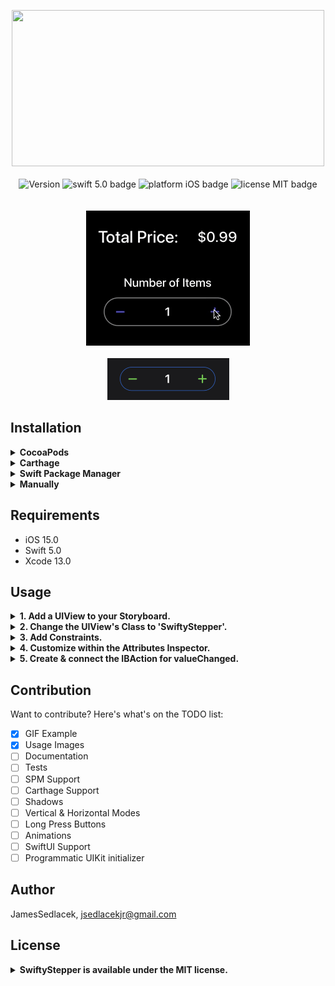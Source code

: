 <p align="center">
  <img src = "https://github.com/JamesSedlacek/SwiftyStepper/blob/master/SwiftyStepper/Assets/SwiftyStepperBannerLogo.png?raw=true" height=250 width=500>
  <br><br>

  <img src="https://img.shields.io/cocoapods/v/SwiftyStepper.svg?style=flat" alt="Version" /> 
  <img src="https://img.shields.io/badge/swift-5.0-orange.svg" alt="swift 5.0 badge" />
  <img src="https://img.shields.io/badge/platform-iOS-lightgrey.svg" alt="platform iOS badge" />
  <img src="https://img.shields.io/badge/license-MIT-black.svg" alt="license MIT badge" /> 
  <br><br><br>
  <img src="https://github.com/JamesSedlacek/SwiftyStepper/blob/master/SwiftyStepper/Assets/SwiftyStepperGif.gif?raw=true">
  <br><br>
  <img src="https://github.com/JamesSedlacek/SwiftyStepper/blob/master/SwiftyStepper/Assets/StepperExample.png?raw=true">
</p>

## Installation

<details>
  <summary><strong>CocoaPods</strong></summary>
<br>
  
1. Download [CocoaPods](https://cocoapods.org)<br>
2. Run 'Pod init'
3. Add the following line to your Podfile:<br>
```ruby
pod 'SwiftyStepper'
```
4. Run 'Pod install'<br>
5. Open the XCWorkspace file that was created<br>
</details>

<details>
  <summary><strong>Carthage</strong></summary>
  <br>
  Coming Soon!
  <br>
</details>

<details>
  <summary><strong>Swift Package Manager</strong></summary>
  <br>
  Coming Soon!
  <br>
</details>

<details>
  <summary><strong>Manually</strong></summary>
  <br>
  Copy & paste these <a href="https://github.com/JamesSedlacek/SwiftyStepper/tree/master/Classes">Files</a> into your project.
  <br>
</details>


## Requirements
- iOS 15.0
- Swift 5.0
- Xcode 13.0

## Usage

<details>
  <summary><strong>1. Add a UIView to your Storyboard.</strong></summary>
  <br>

  <img src="https://github.com/JamesSedlacek/SwiftyStepper/blob/master/SwiftyStepper/Assets/AddView.png?raw=true">
  <br>
</details>


<details>
  <summary><strong>2. Change the UIView's Class to 'SwiftyStepper'.</strong></summary>
  <br>

  <img src="https://github.com/JamesSedlacek/SwiftyStepper/blob/master/SwiftyStepper/Assets/ChangeClass.png?raw=true">
  <br>
</details>

<details>
  <summary><strong>3. Add Constraints.</strong></summary>
  <br>

  <img src="https://github.com/JamesSedlacek/SwiftyStepper/blob/master/SwiftyStepper/Assets/Constraints.png?raw=true">
  <br>

</details>

<details>
  <summary><strong>4. Customize within the Attributes Inspector.</strong></summary>
  <br>
  <img src="https://github.com/JamesSedlacek/SwiftyStepper/blob/master/SwiftyStepper/Assets/Designables.png?raw=true">
  <br>
</details>

<details>
  <summary><strong>5. Create & connect the IBAction for valueChanged.</strong></summary>
  <br>
  
```swift
import UIKit
import SwiftyStepper

class ViewController: UIViewController {
  @IBAction func stepperValueChanged(_ sender: SwiftyStepper) {
      print("Value Changed to: \(sender.value)")
  }
}
```
  <br>
</details>


## Contribution
Want to contribute? Here's what's on the TODO list:<br>

- [x] GIF Example
- [x] Usage Images 
- [ ] Documentation
- [ ] Tests
- [ ] SPM Support
- [ ] Carthage Support
- [ ] Shadows
- [ ] Vertical & Horizontal Modes
- [ ] Long Press Buttons
- [ ] Animations
- [ ] SwiftUI Support
- [ ] Programmatic UIKit initializer

## Author

JamesSedlacek, jsedlacekjr@gmail.com

## License

<details>
  <summary><strong>SwiftyStepper is available under the MIT license.</strong></summary>
  <br>

Copyright (c) 2021 JamesSedlacek <jsedlacekjr@gmail.com>

Permission is hereby granted, free of charge, to any person obtaining a copy
of this software and associated documentation files (the "Software"), to deal
in the Software without restriction, including without limitation the rights
to use, copy, modify, merge, publish, distribute, sublicense, and/or sell
copies of the Software, and to permit persons to whom the Software is
furnished to do so, subject to the following conditions:

The above copyright notice and this permission notice shall be included in
all copies or substantial portions of the Software.

THE SOFTWARE IS PROVIDED "AS IS", WITHOUT WARRANTY OF ANY KIND, EXPRESS OR
IMPLIED, INCLUDING BUT NOT LIMITED TO THE WARRANTIES OF MERCHANTABILITY,
FITNESS FOR A PARTICULAR PURPOSE AND NONINFRINGEMENT. IN NO EVENT SHALL THE
AUTHORS OR COPYRIGHT HOLDERS BE LIABLE FOR ANY CLAIM, DAMAGES OR OTHER
LIABILITY, WHETHER IN AN ACTION OF CONTRACT, TORT OR OTHERWISE, ARISING FROM,
OUT OF OR IN CONNECTION WITH THE SOFTWARE OR THE USE OR OTHER DEALINGS IN
THE SOFTWARE.

</details>
